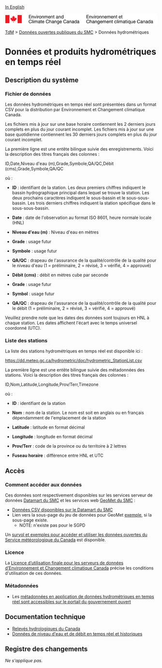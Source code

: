 [In English](readme_hydrometric_en.md)

![ECCC logo](../../img_eccc-logo.png)

[TdM](../../readme_fr.md) > [Données ouvertes publiques du SMC](../readme_fr.md) > Données hydrométriques

# Données et produits hydrométriques en temps réel

## Description du système

### Fichier de données

Les données hydrométriques en temps réel sont présentées dans un format CSV 
pour la distribution par Environnement et Changement climatique Canada.

Les fichiers mis à jour sur une base horaire contiennent les 2 derniers jours 
complets en plus du jour courant incomplet. Les fichiers mis à jour sur une 
base quotidienne contiennent les 30 derniers jours complets en plus du jour 
courant incomplet.

La première ligne est une entête bilingue suivie des enregistrements. Voici la 
description des titres français des colonnes : 

ID,Date,Niveau d'eau (m),Grade,Symbole,QA/QC,Débit (cms),Grade,Symbole,QA/QC

où : 
*  __ID__ : identifiant de la station. Les deux premiers chiffres indiquent le 
        bassin hydrographique principal dans lequel se trouve la station. Les 
        deux prochains caractères indiquent le sous-bassin et le 
        sous-sous-bassin. Les trois derniers chiffres indiquent la station 
        spécifique dans le sous-sous-bassin.

* __Date__ : date de l'observation au format ISO 8601, heure normale locale (HNL)

* __Niveau d'eau (m)__ : Niveau d'eau en mètres

* __Grade__ : usage futur

* __Symbole__ : usage futur

* __QA/QC__ : drapeau de l'assurance de la qualité/contrôle de la qualité pour le 
          niveau d'eau (1 = préliminaire, 2 = révisé, 3 = vérifié, 
          4 = approuvé)

* __Débit (cms)__ : débit en mètres cube par seconde

* __Grade__ : usage futur

* __Symbol__ : usage futur

* __QA/QC__ : drapeau de l'assurance de la qualité/contrôle de la qualité pour le 
          débit (1 = préliminaire, 2 = révisé, 3 = vérifié, 4 = approuvé)

Veuillez prendre note que les dates des données sont toujours en HNL à chaque 
station. Les dates affichent l'écart avec le temps universel coordonné (UTC).


### Liste des stations

La liste des stations hydrométriques en temps réel est disponible ici :

https://dd.meteo.gc.ca/hydrometric/doc/hydrometric_StationList.csv

La première ligne est une entête bilingue suivie des métadonnées des stations. 
Voici la description des titres français des colonnes : 

ID,Nom,Latitude,Longitude,Prov/Terr,Timezone

où :
*  __ID__ : identifiant de la station

* __Nom__ : nom de la station. Le nom est soit en anglais ou en français 
       dépendamment de l'emplacement de la station

* __Latitude__ : latitude en format décimal

* __Longitude__ : longitude en format décimal

* __Prov/Terr__ : code de la province ou du territoire à 2 lettres

* __Fuseau horaire__ : différence entre HNL et UTC

## Accès

### Comment accéder aux données

Ces données sont respectivement disponibles sur les services serveur de données [Datamart du SMC](../../msc-datamart/readme_fr.md) et les services web [GeoMet du SMC](../../msc-geomet/readme_fr.md) :

* [Données CSV disponibles sur le Datamart du SMC](readme_hydrometric-datamart_fr.md) 
* Lien vers la sous-page du jeu de données pour GeoMet [exemple](../../msc-geomet/giops_fr.md), si la sous-page existe. 
	* NOTE: n'existe pas pour le SGPD

Un [survol et exemples pour accéder et utiliser les données ouvertes du Service météorologique du Canada](../../usage-overview/readme_fr.md) est disponible.

### Licence

La [Licence d’utilisation finale pour les serveurs de données d’Environnement et Changement climatique Canada](../../licence/readme_fr.md) précise les conditions d'utilisation de ces données.

### Métadonnées

* Les [métadonnées en application de données hydrométriques en temps réel  sont accessibles sur le portail du gouvernement ouvert](https://ouvert.canada.ca/data/fr/dataset/ef2161a8-b01d-4dfb-ad00-1a70f7c4073b)

## Documentation technique

* [Relevés hydrologiques du Canada](https://www.canada.ca/fr/environnement-changement-climatique/services/eau-apercu/volume/surveillance/releves.html)
* [Données de niveau d'eau et de débit en temps réel et historiques](http://eau.ec.gc.ca/)

## Registre des changements 

_Ne s'applique pas._



